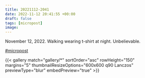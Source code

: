 ```yaml
---
title: 20221112-2041
date: 2022-11-12 20:41:55 +00:00
draft: false
tags: [micropost]
image:
---
```


<p>November 12, 2022. Walking wearing t-shirt at night. Unbelievable.</p><p><a href="https://mastodon.bofhers.es/tags/micropost" class="mention hashtag" rel="tag">#<span>micropost</span></a></p>


{{< gallery match="gallery/*" sortOrder="asc" 
                rowHeight="150" margins="5" thumbnailResizeOptions="600x600 q90 Lanczos"
                previewType="blur" embedPreview="true" >}}
